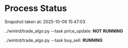 # Process Status

Snapshot taken at: 2025-10-06 15:47:03

../wintrd/trade_algo.py --task price_update: **NOT RUNNING**

../wintrd/trade_algo.py --task buy_sell: **RUNNING**

